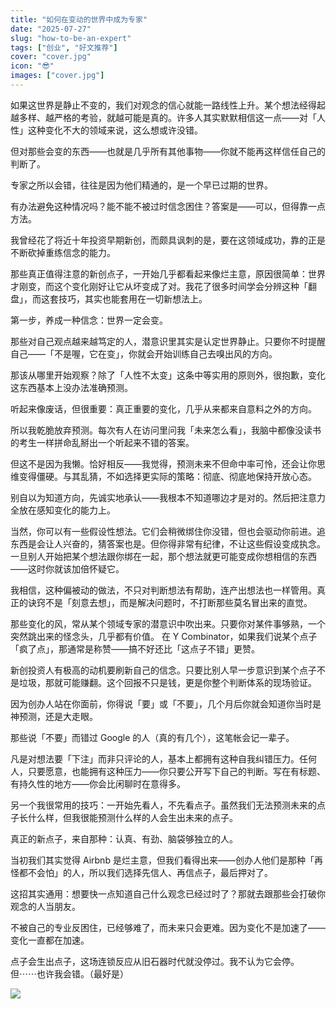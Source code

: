 ```yaml
---
title: "如何在变动的世界中成为专家"
date: "2025-07-27"
slug: "how-to-be-an-expert"
tags: ["创业", "好文推荐"]
cover: "cover.jpg"
icon: "😎"
images: ["cover.jpg"]
---
```

如果这世界是静止不变的，我们对观念的信心就能一路线性上升。某个想法经得起越多样、越严格的考验，就越可能是真的。许多人其实默默相信这一点——对「人性」这种变化不大的领域来说，这么想或许没错。



但对那些会变的东西——也就是几乎所有其他事物——你就不能再这样信任自己的判断了。



专家之所以会错，往往是因为他们精通的，是一个早已过期的世界。



有办法避免这种情况吗？能不能不被过时信念困住？答案是——可以，但得靠一点方法。



我曾经花了将近十年投资早期新创，而颇具讽刺的是，要在这领域成功，靠的正是不断砍掉重练信念的能力。



那些真正值得注意的新创点子，一开始几乎都看起来像烂主意，原因很简单：世界才刚变，而这个变化刚好让它从坏变成了对。我花了很多时间学会分辨这种「翻盘」，而这套技巧，其实也能套用在一切新想法上。



第一步，养成一种信念：世界一定会变。



那些对自己观点越来越笃定的人，潜意识里其实是认定世界静止。只要你不时提醒自己——「不是喔，它在变」，你就会开始训练自己去嗅出风的方向。



那该从哪里开始观察？除了「人性不太变」这条中等实用的原则外，很抱歉，变化这东西基本上没办法准确预测。



听起来像废话，但很重要：真正重要的变化，几乎从来都来自意料之外的方向。



所以我乾脆放弃预测。每次有人在访问里问我「未来怎么看」，我脑中都像没读书的考生一样拼命乱掰出一个听起来不错的答案。



但这不是因为我懒。恰好相反——我觉得，预测未来不但命中率可怜，还会让你思维变得僵硬。与其乱猜，不如选择更实际的策略：彻底、彻底地保持开放心态。



别自以为知道方向，先诚实地承认——我根本不知道哪边才是对的。然后把注意力全放在感知变化的能力上。



当然，你可以有一些假设性想法。它们会稍微绑住你没错，但也会驱动你前进。追东西是会让人兴奋的，猜答案也是。但你得非常有纪律，不让这些假设变成执念。
一旦别人开始把某个想法跟你绑在一起，那个想法就更可能变成你想相信的东西——这时你就该加倍怀疑它。



我相信，这种偏被动的做法，不只对判断想法有帮助，连产出想法也一样管用。真正的诀窍不是「刻意去想」，而是解决问题时，不打断那些莫名冒出来的直觉。



那些变化的风，常从某个领域专家的潜意识中吹出来。只要你对某件事够熟，一个突然跳出来的怪念头，几乎都有价值。
在 Y Combinator，如果我们说某个点子「疯了点」，那通常是称赞——搞不好还比「这点子不错」更赞。



新创投资人有极高的动机要刷新自己的信念。只要比别人早一步意识到某个点子不是垃圾，那就可能赚翻。这个回报不只是钱，更是你整个判断体系的现场验证。



因为创办人站在你面前，你得说「要」或「不要」，几个月后你就会知道你当时是神预测，还是大走眼。



那些说「不要」而错过 Google 的人（真的有几个），这笔帐会记一辈子。



凡是对想法要「下注」而非只评论的人，基本上都拥有这种自我纠错压力。任何人，只要愿意，也能拥有这种压力——你只要公开写下自己的判断。写在有标题、有持久性的地方——你会比闲聊时在意得多。



另一个我很常用的技巧：一开始先看人，不先看点子。虽然我们无法预测未来的点子长什么样，但我很能预测什么样的人会生出未来的点子。



真正的新点子，来自那种：认真、有劲、脑袋够独立的人。



当初我们其实觉得 Airbnb 是烂主意，但我们看得出来——创办人他们是那种「再怪都不会怕」的人，所以我们选择先信人、再信点子，最后押对了。



这招其实通用：想要快一点知道自己什么观念已经过时了？那就去跟那些会打破你观念的人当朋友。



不被自己的专业反困住，已经够难了，而未来只会更难。因为变化不是加速了——变化一直都在加速。



点子会生出点子，这场连锁反应从旧石器时代就没停过。我不认为它会停。
但⋯⋯也许我会错。（最好是）




![](https://prod-files-secure.s3.us-west-2.amazonaws.com/112d0858-5090-4d34-a606-b75eb8d65fd2/46476355-9cf3-4e99-9b7a-3531bc426380/1000202064.png?X-Amz-Algorithm=AWS4-HMAC-SHA256&X-Amz-Content-Sha256=UNSIGNED-PAYLOAD&X-Amz-Credential=ASIAZI2LB466WKZLWC4U%2F20250927%2Fus-west-2%2Fs3%2Faws4_request&X-Amz-Date=20250927T021606Z&X-Amz-Expires=3600&X-Amz-Security-Token=IQoJb3JpZ2luX2VjEBIaCXVzLXdlc3QtMiJHMEUCIQDqgkUbnWOX6F2Tbd5C0H6UohWw8bbPHDAQE8KX4HyffwIgWsMEXWLmNLYYJ62EPt2LZjVdLkTc6DF9ecb1iVfOlwAqiAQIm%2F%2F%2F%2F%2F%2F%2F%2F%2F%2F%2FARAAGgw2Mzc0MjMxODM4MDUiDE%2Bion01NilfXZ1CdircA60BVjbnbRDu4D9Tzz1%2FLeUXIWvBQMKVvje1MPsNWX7RKiDiMbRwdYGiMo098m9h4zUh4vKg2LvP3rJYbqRXo8wFvi3C6U%2FCrgY4Tbyx5FzrH%2FAZauAB82E%2FJiLzv1UBoIQlAdZk%2FEHAU4lmxGCHp9IoEtLfUMJuFzDDF7naeX%2BM0B3FOwq914il9Nv87D05WVujgafetCFNhmhRTIg3Z129SRi6qJ9xFX4Lh%2BB61WxGgoeVTVw8XQSspVPqPxOy3efhly19N99B35UWiA2NGL30q%2FxLumYYXw3SpqjfcvsiOSnZlStxsn8SDSPh1ZM4QYDfmMmdrJ7ih11LdDSWd0rab8snhXnYwVtGcReDM%2FSDJNeT0qV74gCXWPmkdA1J0YHOp8juch9ORNIm7oRE%2FQ5O%2F%2FTZ45%2BxHJm%2BmVA8tPaknVCmCyGLUj5Q%2BxiQGvwjKcyabXhOTK%2F%2F8K4ZTtHyM2KDBcoa7oTWpCeNhbZ%2BoCzk3taRuXBoJmhtxyFr8TUE1LIGrrhNvFFBy94Le1xVYmbOPBBKrKzl54%2BR8Z%2FdsZyiqN2f7BUiUOIdKXVtFyuSQBPQ2lwMt%2B%2F0GTQop2uoXbVtifeAkGX%2BSYgBRSE2PYsro%2FgtfQYIXlHJe2%2FdMNyP3cYGOqUB%2B5%2BV1THzCzbsbRVxwQvzZPXomjt9TK6OFsVcP7uFKTONUqmCX%2FfmvP44wqQl0RTg1a%2Bxwd28sc%2FOhpCPD9wGtoMPDpcy%2FAGHey9JBB2ay5LBtQ2YHBX8qjF%2FlWYYZAU3ZdKdH%2BE5YHvtIu4cK%2Fem6WAN1E5Umx3jWa4FXG8R%2FBkJzpqQct41NxdWGXnu%2BbgJ6CajQXDB2aAo%2FLt8Ubbr%2BiW5m%2FMG&X-Amz-Signature=b7f99d054d5ae5493995f539d809e24955396b8d3a7fe604a436b9c305e09747&X-Amz-SignedHeaders=host&x-amz-checksum-mode=ENABLED&x-id=GetObject)

